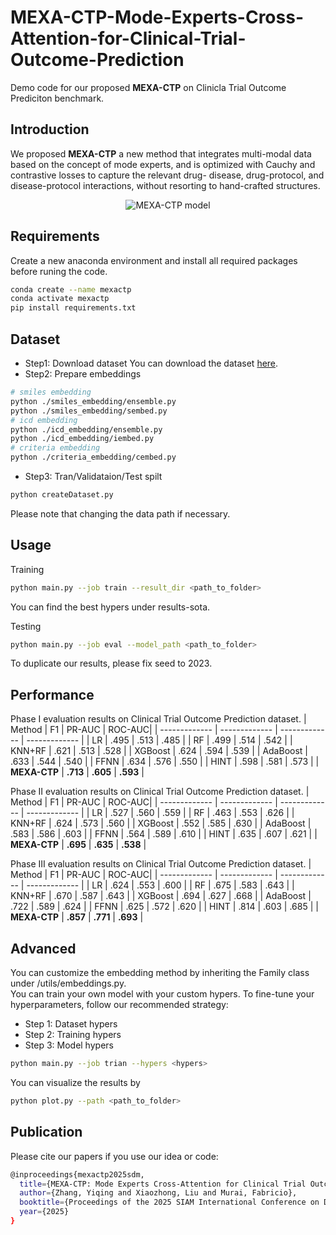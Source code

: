 # MEXA-CTP-Mode-Experts-Cross-Attention-for-Clinical-Trial-Outcome-Prediction

Demo code for our proposed **MEXA-CTP** on Clinicla Trial Outcome Prediciton benchmark.

## Introduction
We proposed **MEXA-CTP** a new method that integrates multi-modal data based on the concept of mode experts, and is optimized with Cauchy and contrastive losses to capture the relevant drug- disease, drug-protocol, and disease-protocol interactions, without resorting to hand-crafted structures.

<div align=center><img src="https://github.com/murai-lab/MEXA-CTP-Mode-Experts-Cross-Attention-for-Clinical-Trial-Outcome-Prediction/blob/main/images/model.png" alt="MEXA-CTP model"/></div>

## Requirements
Create a new anaconda environment and install all required packages before runing the code.
```bash
conda create --name mexactp
conda activate mexactp
pip install requirements.txt
```
## Dataset
* Step1: Download dataset
  You can download the dataset [here](https://github.com/futianfan/clinical-trial-outcome-prediction).
* Step2: Prepare embeddings
```bash
# smiles embedding
python ./smiles_embedding/ensemble.py
python ./smiles_embedding/sembed.py
# icd embedding
python ./icd_embedding/ensemble.py
python ./icd_embedding/iembed.py
# criteria embedding
python ./criteria_embedding/cembed.py
```
* Step3: Tran/Validataion/Test spilt
```bash
python createDataset.py
```
Please note that changing the data path if necessary.

## Usage
Training
```bash
python main.py --job train --result_dir <path_to_folder>
```
You can find the best hypers under results-sota.

Testing
```bash
python main.py --job eval --model_path <path_to_folder>
```
To duplicate our results, please fix seed to 2023.


## Performance
Phase I evaluation results on Clinical Trial Outcome Prediction dataset.
| Method  | F1 | PR-AUC | ROC-AUC|
| ------------- | ------------- | ------------- | ------------- |
| LR | .495 | .513 | .485 |
| RF | .499 | .514 | .542 |
| KNN+RF | .621 | .513 | .528 |
| XGBoost | .624 | .594 | .539 |
| AdaBoost | .633 | .544 | .540 |
| FFNN | .634 | .576 | .550 |
| HINT | .598 | .581 | .573 |
| **MEXA-CTP** | **.713** | **.605** | **.593** |



Phase II evaluation results on Clinical Trial Outcome Prediction dataset.
| Method  | F1 | PR-AUC | ROC-AUC|
| ------------- | ------------- | ------------- | ------------- |
| LR | .527 | .560 | .559 |
| RF | .463 | .553 | .626 |
| KNN+RF | .624 | .573 | .560 |
| XGBoost | .552 | .585 | .630 |
| AdaBoost | .583 | .586 | .603 |
| FFNN | .564 | .589 | .610 |
| HINT | .635 | .607 | .621 |
| **MEXA-CTP** | **.695** | **.635** | **.538** |

Phase III evaluation results on Clinical Trial Outcome Prediction dataset.
| Method  | F1 | PR-AUC | ROC-AUC|
| ------------- | ------------- | ------------- | ------------- |
| LR | .624 | .553 | .600 |
| RF | .675 | .583 | .643 |
| KNN+RF | .670 | .587 | .643 |
| XGBoost | .694 | .627 | .668 |
| AdaBoost | .722 | .589 | .624 |
| FFNN | .625 | .572 | .620 |
| HINT | .814 | .603 | .685 |
| **MEXA-CTP** | **.857** | **.771** | **.693** |




## Advanced
You can customize the embedding method by inheriting the Family class under /utils/embeddings.py.  
You can train your own model with your custom hypers. To fine-tune your hyperparameters, follow our recommended strategy:
* Step 1: Dataset hypers
* Step 2: Training hypers
* Step 3: Model hypers
```bash
python main.py --job trian --hypers <hypers>
```
You can visualize the results by
```bash
python plot.py --path <path_to_folder>
```



## Publication
Please cite our papers if you use our idea or code:
```bash
@inproceedings{mexactp2025sdm,
  title={MEXA-CTP: Mode Experts Cross-Attention for Clinical Trial Outcome Prediction},
  author={Zhang, Yiqing and Xiaozhong, Liu and Murai, Fabricio},
  booktitle={Proceedings of the 2025 SIAM International Conference on Data Mining (SDM)},
  year={2025}
}
```
